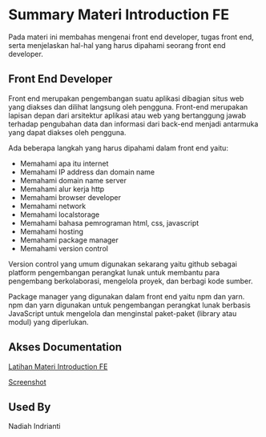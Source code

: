 
# Summary Materi Introduction FE

Pada materi ini membahas mengenai front end developer, tugas front end, serta menjelaskan hal-hal yang harus dipahami seorang front end developer.


## Front End Developer

Front end merupakan pengembangan suatu aplikasi dibagian situs web yang diakses dan dilihat langsung oleh pengguna. Front-end merupakan lapisan depan dari arsitektur aplikasi atau web yang bertanggung jawab terhadap pengubahan data dan informasi dari back-end menjadi antarmuka yang dapat diakses oleh pengguna.

Ada beberapa langkah yang harus dipahami dalam front end yaitu:
- Memahami apa itu internet
- Memahami IP address dan domain name
- Memahami domain name server
- Memahami alur kerja http
- Memahami browser developer
- Memahami network
- Memahami localstorage
- Memahami bahasa pemrograman html, css, javascript
- Memahami hosting
- Memahami package manager
- Memahami version control


Version control yang umum digunakan sekarang yaitu github sebagai platform pengembangan perangkat lunak untuk membantu para pengembang berkolaborasi, mengelola proyek, dan berbagi kode sumber.

Package manager yang digunakan dalam front end yaitu npm dan yarn. npm dan yarn digunakan untuk pengembangan perangkat lunak berbasis JavaScript untuk mengelola dan menginstal paket-paket (library atau modul) yang diperlukan.


## Akses Documentation

[Latihan Materi Introduction FE](https://docs.google.com/document/d/1uA4DD-5P5Bc3sttTMU5d4X0D_S4OJ4JUJBqVMmOYBPQ/edit?usp=sharing)

[Screenshot](https://github.com/nadiahindrianti/react_nadiah-indrianti/tree/main/01_Introduction%20FE/Screenshot)


## Used By

Nadiah Indrianti



